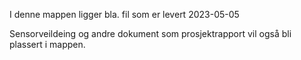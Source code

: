 I denne mappen ligger bla. fil som er levert 2023-05-05

Sensorveildeing og andre dokument som prosjektrapport vil også bli plassert i mappen.
